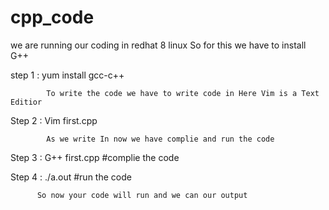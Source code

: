 # cpp_code

we are running our coding in redhat 8 linux
So for this we have to install G++


step 1 : yum install gcc-c++


            To write the code we have to write code in Here Vim is a Text Editior 


Step 2 : Vim first.cpp


            As we write In now we have complie and run the code 


Step 3 : G++ first.cpp #complie the code


Step 4 : ./a.out #run the code


          So now your code will run and we can our output 


